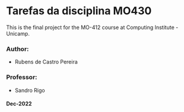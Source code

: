 # **Tarefas da disciplina MO430**

This is the final project for the MO-412 course at Computing Institute - Unicamp.

### **Author**:
- Rubens de Castro Pereira

### **Professor**:
- Sandro Rigo 

#### **Dec-2022**
